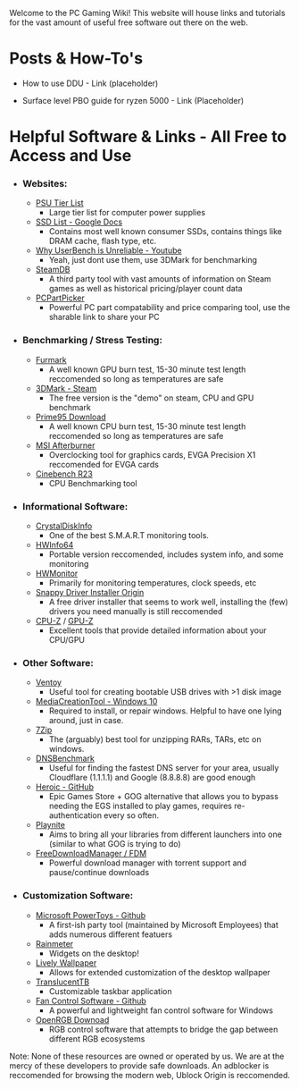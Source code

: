 Welcome to the PC Gaming Wiki! This website will house links and tutorials for the vast amount of useful free software out there on the web. 


# Posts & How-To's

- How to use DDU - Link (placeholder)

- Surface level PBO guide for ryzen 5000 - Link (Placeholder)

# Helpful Software & Links - All Free to Access and Use
- ### Websites:
  - [PSU Tier List](https://cultists.network/140/psu-tier-list/)
    - Large tier list for computer power supplies
  - [SSD List - Google Docs](https://docs.google.com/spreadsheets/d/1B27_j9NDPU3cNlj2HKcrfpJKHkOf-Oi1DbuuQva2gT4)
    - Contains most well known consumer SSDs, contains things like DRAM cache, flash type, etc. 
  - [Why UserBench is Unreliable - Youtube](https://www.youtube.com/watch?v=RQSBj2LKkWg)
    - Yeah, just dont use them, use 3DMark for benchmarking
  - [SteamDB](https://steamdb.info/)
    - A third party tool with vast amounts of information on Steam games as well as historical pricing/player count data
  - [PCPartPicker](https://pcpartpicker.com/list/)
    - Powerful PC part compatability and price comparing tool, use the sharable link to share your PC
- ### Benchmarking / Stress Testing:
  - [Furmark](https://geeks3d.com/furmark/)
    - A well known GPU burn test, 15-30 minute test length reccomended so long as temperatures are safe
  - [3DMark - Steam](https://store.steampowered.com/app/223850/3DMark/)
    - The free version is the "demo" on steam, CPU and GPU benchmark
  - [Prime95 Download](https://www.guru3d.com/files-details/prime95-download.html)
    - A well known CPU burn test, 15-30 minute test length reccomended so long as temperatures are safe
  - [MSI Afterburner](https://www.msi.com/Landing/afterburner/graphics-cards)
    - Overclocking tool for graphics cards, EVGA Precision X1 reccomended for EVGA cards
  - [Cinebench R23](https://www.maxon.net/en/downloads/cinebench-r23-downloads)
    - CPU Benchmarking tool
- ### Informational Software:
  - [CrystalDiskInfo](https://crystalmark.info/en/software/crystaldiskinfo/)
    - One of the best S.M.A.R.T monitoring tools.
  - [HWInfo64](https://www.hwinfo.com/download/)
    - Portable version reccomended, includes system info, and some monitoring
  - [HWMonitor](https://www.cpuid.com/softwares/hwmonitor.html)
    - Primarily for monitoring temperatures, clock speeds, etc
  - [Snappy Driver Installer Origin](https://www.glenn.delahoy.com/snappy-driver-installer-origin/)
    - A free driver installer that seems to work well, installing the (few) drivers you need manually is still reccomended 
  - [CPU-Z](https://www.cpuid.com/softwares/cpu-z.html) / [GPU-Z](https://www.techpowerup.com/gpuz/)
    - Excellent tools that provide detailed information about your CPU/GPU
- ### Other Software:
  - [Ventoy](https://www.ventoy.net/en/download.html)
    - Useful tool for creating bootable USB drives with >1 disk image
  - [MediaCreationTool - Windows 10](https://www.microsoft.com/en-us/software-download/windows10)
    - Required to install, or repair windows. Helpful to have one lying around, just in case. 
  - [7Zip](https://www.7-zip.org/)
    - The (arguably) best tool for unzipping RARs, TARs, etc on windows. 
  - [DNSBenchmark](https://www.grc.com/dns/benchmark.htm)
    - Useful for finding the fastest DNS server for your area, usually Cloudflare (1.1.1.1) and Google (8.8.8.8) are good enough
  - [Heroic - GitHub](https://github.com/Heroic-Games-Launcher/HeroicGamesLauncher)
    - Epic Games Store + GOG alternative that allows you to bypass needing the EGS installed to play games, requires re-authentication every so often.
  - [Playnite](https://github.com/JosefNemec/Playnite)
    - Aims to bring all your libraries from different launchers into one (similar to what GOG is trying to do)
  - [FreeDownloadManager / FDM](https://www.freedownloadmanager.org/)
    - Powerful download manager with torrent support and pause/continue downloads
- ### Customization Software:
  - [Microsoft PowerToys - Github](https://github.com/microsoft/PowerToys)
    - A first-ish party tool (maintained by Microsoft Employees) that adds numerous different featuers
  - [Rainmeter](https://www.rainmeter.net/)
    - Widgets on the desktop!
  - [Lively Wallpaper](https://www.rocksdanister.com/lively/)
    - Allows for extended customization of the desktop wallpaper
  - [TranslucentTB](https://apps.microsoft.com/store/detail/translucenttb/9PF4KZ2VN4W9)
    - Customizable taskbar application
  - [Fan Control Software - Github](https://github.com/Rem0o/FanControl.Releases)
    - A powerful and lightweight fan control software for Windows
  - [OpenRGB Downoad](https://openrgb.org/releases.html)
    - RGB control software that attempts to bridge the gap between different RGB ecosystems

Note: None of these resources are owned or operated by us. We are at the mercy of these developers to provide safe downloads. An adblocker is reccomended for browsing the modern web, Ublock Origin is reccomended. 
